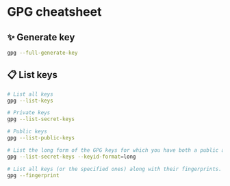 # GPG cheatsheet

## :sparkles: Generate key

```bash
gpg --full-generate-key
```

## :clipboard: List keys

```bash
# List all keys
gpg --list-keys

# Private keys
gpg --list-secret-keys

# Public keys
gpg --list-public-keys

# List the long form of the GPG keys for which you have both a public and private key.
gpg --list-secret-keys --keyid-format=long

# List all keys (or the specified ones) along with their fingerprints.
gpg --fingerprint
```

